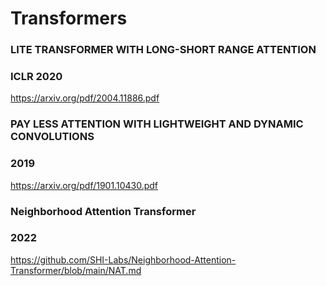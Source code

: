 # Transformers

### LITE TRANSFORMER WITH LONG-SHORT RANGE ATTENTION
### ICLR 2020
https://arxiv.org/pdf/2004.11886.pdf


### PAY LESS ATTENTION WITH LIGHTWEIGHT AND DYNAMIC CONVOLUTIONS
### 2019
https://arxiv.org/pdf/1901.10430.pdf


### Neighborhood Attention Transformer
### 2022
https://github.com/SHI-Labs/Neighborhood-Attention-Transformer/blob/main/NAT.md
